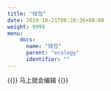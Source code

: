 ```yaml
---
title: "钱包"
date: 2019-10-21T06:28:26+08:00
weight: 9999
menu:
    docs:
      name: "钱包"
      parent: "ecology"
      identifier: ""
---
```



{{<adm type="tip" title="提醒" >}}
马上就会编辑
{{</adm >}}